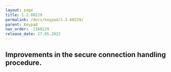 ```yaml
---
layout: page
title: 1.2.60229
permalink: /docs/keypad/1.2.60229/
parent: Keypad
nav_order: -1260229
release_date: 27.05.2022
---
```


## Improvements in the secure connection handling procedure.
